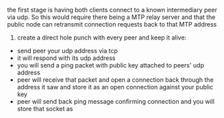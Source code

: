 the first stage is having both clients connect to a known intermediary peer via udp. So this would require there being a MTP relay server and that the public node can retransmit connection requests back to that MTP address

1) create a direct hole punch with every peer and keep it alive:
- send peer your udp address via tcp
- it will respond with its udp address
- you will send a ping packet with public key attached to peers' udp address
- peer will receive that packet and open a connection back through the address it saw and store it as an open connection against your public key
- peer will send back ping message confirming connection and you will store that socket as
